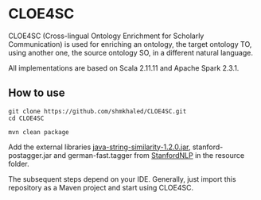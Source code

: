 # CLOE4SC
CLOE4SC (Cross-lingual Ontology Enrichment for Scholarly Communication) is used for enriching an ontology, the target ontology TO, using another one, the source ontology SO, in a different natural language.

All implementations are based on Scala 2.11.11 and Apache Spark 2.3.1. 

How to use
----------
````
git clone https://github.com/shmkhaled/CLOE4SC.git
cd CLOE4SC

mvn clean package
````
Add the external libraries [java-string-similarity-1.2.0.jar](https://github.com/tdebatty/java-string-similarity/releases/download/v1.2.0/java-string-similarity-1.2.0.jar), stanford-postagger.jar and german-fast.tagger from [StanfordNLP](https://nlp.stanford.edu/software/tagger.shtml#Download) in the resource folder. 

The subsequent steps depend on your IDE. Generally, just import this repository as a Maven project and start using CLOE4SC.